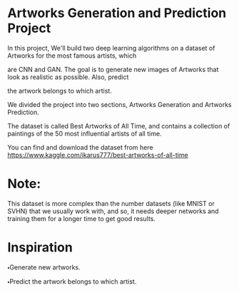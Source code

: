 # Artworks Generation and Prediction Project

In this project, We'll build two deep learning algorithms on a dataset of Artworks for the most famous artists, which

are CNN and GAN. The goal is to generate new images of Artworks that look as realistic as possible. Also, predict 

the artwork belongs to which artist.


We divided the project into two sections, Artworks Generation and Artworks Prediction.


The dataset is called Best Artworks of All Time, and contains a collection of paintings of the 50 most influential artists of all time.


You can find and download the dataset from here https://www.kaggle.com/ikarus777/best-artworks-of-all-time


# Note: 

This dataset is more complex than the number datasets (like MNIST or SVHN) that we usually work with, and so, it needs deeper networks and training them for a longer time to get good results.


# Inspiration

🞄Generate new artworks.

🞄Predict the artwork belongs to which artist.


